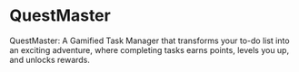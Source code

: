 # QuestMaster
QuestMaster: A Gamified Task Manager that transforms your to-do list into an exciting adventure, where completing tasks earns points, levels you up, and unlocks rewards.
